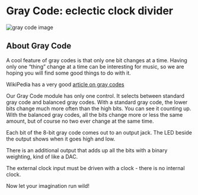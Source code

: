 # Gray Code: eclectic clock divider

![gray code image](./gray-code.png)

## About Gray Code

A cool feature of gray codes is that only one bit changes at a time. Having only one “thing” change at a time can be interesting for music, so we are hoping you will find some good things to do with it.

WikiPedia has a very good [article on gray codes](https://en.wikipedia.org/wiki/Gray_code)

Our Gray Code module has only one control. It selects between standard gray code and balanced gray codes. With a standard gray code, the lower bits change much more often than the high bits. You can see it counting up. With the balanced gray codes, all the bits change more or less the same amount, but of course no two ever change at the same time.

Each bit of the 8-bit gray code comes out to an output jack. The LED beside the output shows when it goes high and low.

There is an additional output that adds up all the bits with a binary weighting, kind of like a DAC.

The external clock input must be driven with a clock - there is no internal clock.

Now let your imagination run wild!
